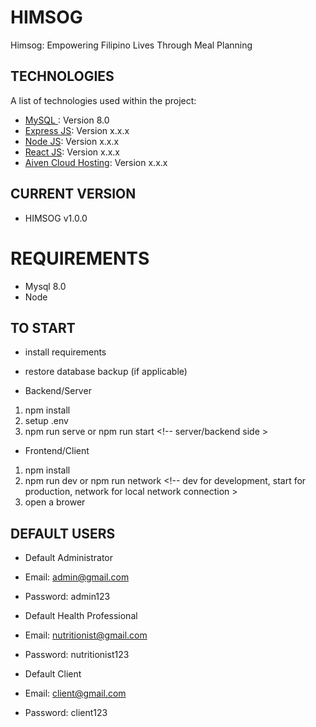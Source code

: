 # HIMSOG

Himsog: Empowering Filipino Lives Through Meal Planning

## TECHNOLOGIES

A list of technologies used within the project:

- [MySQL ](): Version 8.0
- [Express JS](https://nodejs.org/en): Version x.x.x
- [Node JS](https://nodejs.org/en): Version x.x.x
- [React JS](https://react.dev/): Version x.x.x
- [Aiven Cloud Hosting](https://aiven.io/): Version x.x.x

## CURRENT VERSION

- HIMSOG v1.0.0

# REQUIREMENTS

- Mysql 8.0
- Node

## TO START

- install requirements
- restore database backup (if applicable)

- Backend/Server

1. npm install
2. setup .env
3. npm run serve or npm run start <!-- server/backend side >

- Frontend/Client

1. npm install
2. npm run dev or npm run network <!-- dev for development, start for production, network for local network connection >
3. open a brower

## DEFAULT USERS

- Default Administrator
- Email: admin@gmail.com
- Password: admin123

- Default Health Professional
- Email: nutritionist@gmail.com
- Password: nutritionist123

- Default Client
- Email: client@gmail.com
- Password: client123
